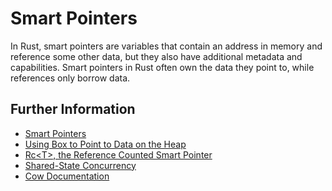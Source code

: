 # Smart Pointers

In Rust, smart pointers are variables that contain an address in memory and reference some other data, but they also have additional metadata and capabilities.
Smart pointers in Rust often own the data they point to, while references only borrow data.

## Further Information

- [Smart Pointers](https://doc.rust-lang.org/book/ch15-00-smart-pointers.html)
- [Using Box to Point to Data on the Heap](https://doc.rust-lang.org/book/ch15-01-box.html)
- [Rc\<T\>, the Reference Counted Smart Pointer](https://doc.rust-lang.org/book/ch15-04-rc.html)
- [Shared-State Concurrency](https://doc.rust-lang.org/book/ch16-03-shared-state.html)
- [Cow Documentation](https://doc.rust-lang.org/std/borrow/enum.Cow.html)
